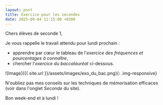```yaml
---
layout: post
title: Exercice pour les secondes
date: 2025-09-04 11:15:00 +0200
---
```


Chers élèves de seconde 1,

Je vous rappelle le travail attendu pour lundi prochain :
- apprendre par cœur le tableau de l'*exercice des fréquences et pourcentages à connaître*,
- chercher l'*exercice du baccalauréat* ci-dessous.

![Image]({{ site.url }}/assets/images/exo_du_bac.png){: .img-responsive}

N'oubliez pas mes conseils sur les techniques de mémorisation efficaces (voir dans l'onglet *Seconde* du site).

Bon week-end et à lundi !